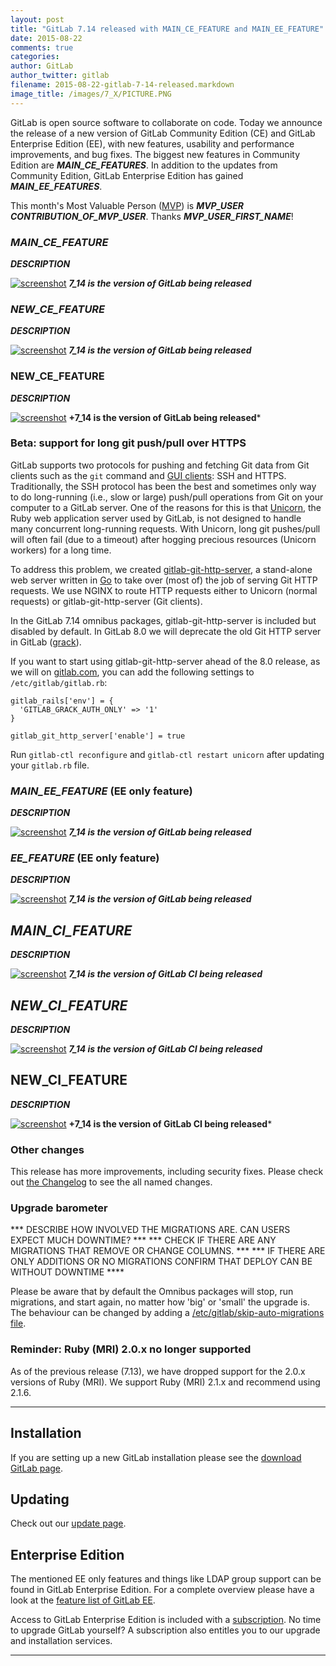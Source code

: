 ```yaml
---
layout: post
title: "GitLab 7.14 released with MAIN_CE_FEATURE and MAIN_EE_FEATURE"
date: 2015-08-22
comments: true
categories:
author: GitLab
author_twitter: gitlab
filename: 2015-08-22-gitlab-7-14-released.markdown
image_title: /images/7_X/PICTURE.PNG
---
```


GitLab is open source software to collaborate on code.
Today we announce the release of a new version of GitLab Community Edition (CE) and GitLab Enterprise Edition (EE), with new features, usability and performance improvements, and bug fixes.
The biggest new features in Community Edition are ***MAIN_CE_FEATURES***.
In addition to the updates from Community Edition, GitLab Enterprise Edition has gained ***MAIN_EE_FEATURES***.

This month's Most Valuable Person ([MVP](https://about.gitlab.com/mvp/)) is ***MVP_USER*** ***CONTRIBUTION_OF_MVP_USER***.
Thanks ***MVP_USER_FIRST_NAME***!

<!--more-->

### ***MAIN_CE_FEATURE***

***DESCRIPTION***

[![screenshot](/images/7_14/feature.png)](/images/7_14/feature.png) ***7_14 is the version of GitLab being released***


### ***NEW_CE_FEATURE***

***DESCRIPTION***

[![screenshot](/images/7_14/feature.png)](/images/7_14/feature.png) ***7_14 is the version of GitLab being released***


### NEW_CE_FEATURE

***DESCRIPTION***

[![screenshot](/images/7_14/feature.png)](/images/7_14/feature.png) **+7_14 is the version of GitLab being released***

### Beta: support for long git push/pull over HTTPS

GitLab supports two protocols for pushing and fetching Git data from Git clients
such as the `git` command and [GUI clients](https://git-scm.com/downloads/guis):
SSH and HTTPS. Traditionally, the SSH protocol has been the best and sometimes
only way to do long-running (i.e., slow or large) push/pull operations from Git
on your computer to a GitLab server. One of the reasons for this is that
[Unicorn](http://unicorn.bogomips.org/), the Ruby web application server used by
GitLab, is not designed to handle many concurrent long-running requests. With
Unicorn, long git pushes/pull will often fail (due to a timeout) after hogging
precious resources (Unicorn workers) for a long time.

To address this problem, we created
[gitlab-git-http-server](https://gitlab.com/gitlab-org/gitlab-git-http-server),
a stand-alone web server written in [Go](https://golang.org/) to take over (most
of) the job of serving Git HTTP requests. We use NGINX to route HTTP requests
either to Unicorn (normal requests) or gitlab-git-http-server (Git clients).

In the GitLab 7.14 omnibus packages, gitlab-git-http-server is included but
disabled by default. In GitLab 8.0 we will deprecate the old Git HTTP server in
GitLab ([grack](https://gitlab.com/gitlab-org/gitlab-grack)).

If you want to start using gitlab-git-http-server ahead of the 8.0 release, as
we will on [gitlab.com](https://gitlab.com), you can add the following settings
to `/etc/gitlab/gitlab.rb`:

```
gitlab_rails['env'] = {
  'GITLAB_GRACK_AUTH_ONLY' => '1'
}

gitlab_git_http_server['enable'] = true
```

Run `gitlab-ctl reconfigure` and `gitlab-ctl restart unicorn` after updating
your `gitlab.rb` file.

### ***MAIN_EE_FEATURE*** (EE only feature)

***DESCRIPTION***

[![screenshot](/images/7_14/feature.png)](/images/7_14/feature.png) ***7_14 is the version of GitLab being released***

### ***EE_FEATURE*** (EE only feature)

***DESCRIPTION***

[![screenshot](/images/7_14/feature.png)](/images/7_14/feature.png) ***7_14 is the version of GitLab being released***


## ***MAIN_CI_FEATURE***

***DESCRIPTION***

[![screenshot](/images/7_14/feature.png)](/images/7_14/feature.png) ***7_14 is the version of GitLab CI being released***


## ***NEW_CI_FEATURE***

***DESCRIPTION***

[![screenshot](/images/7_14/feature.png)](/images/7_14/feature.png) ***7_14 is the version of GitLab CI being released***


## NEW_CI_FEATURE

***DESCRIPTION***

[![screenshot](/images/7_14/feature.png)](/images/7_14/feature.png) **+7_14 is the version of GitLab CI being released***

### Other changes

This release has more improvements, including security fixes. Please check out [the Changelog](https://gitlab.com/gitlab-org/gitlab-ce/blob/master/CHANGELOG) to see the all named changes.


### Upgrade barometer

*** DESCRIBE HOW INVOLVED THE MIGRATIONS ARE. CAN USERS EXPECT MUCH DOWNTIME? ***
*** CHECK IF THERE ARE ANY MIGRATIONS THAT REMOVE OR CHANGE COLUMNS. ***
*** IF THERE ARE ONLY ADDITIONS OR NO MIGRATIONS CONFIRM THAT DEPLOY CAN BE WITHOUT DOWNTIME ****

Please be aware that by default the Omnibus packages will stop, run
migrations, and start again, no matter how 'big' or 'small' the
upgrade is. The behaviour can be changed by adding a
[/etc/gitlab/skip-auto-migrations
file](http://doc.gitlab.com/omnibus/update/README.html).

### Reminder: Ruby (MRI) 2.0.x no longer supported

As of the previous release (7.13), we have dropped support for the 2.0.x
versions of Ruby (MRI). We support Ruby (MRI) 2.1.x and recommend using 2.1.6.

- - -

## Installation

If you are setting up a new GitLab installation please see the
[download GitLab page](https://www.gitlab.com/installation/).

## Updating

Check out our [update page](https://about.gitlab.com/update/).

## Enterprise Edition

The mentioned EE only features and things like LDAP group support can be found in GitLab Enterprise Edition.
For a complete overview please have a look at the [feature list of GitLab EE](http://www.gitlab.com/gitlab-ee/).

Access to GitLab Enterprise Edition is included with a [subscription](http://www.gitlab.com/pricing/).
No time to upgrade GitLab yourself?
A subscription also entitles you to our upgrade and installation services.

- - -
